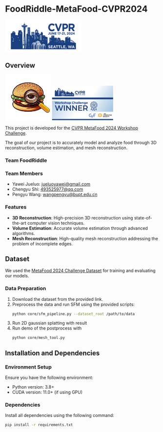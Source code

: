 # FoodRiddle-MetaFood-CVPR2024
<img src="images/cvpr_logo.jpg" alt="CVPR Logo" width="250"/>

## Overview
<img src="images/team_logo.jpg" alt="Team Logo" width="150"/> <img src="images/CVPR_winner_TwitterX.jpg" alt="Workshop Logo" width="200"/>

This project is developed for the [CVPR MetaFood 2024 Workshop Challenge](https://sites.google.com/view/cvpr-metafood-2024/challenge).

The goal of our project is to accurately model and analyze food through 3D reconstruction, volume estimation, and mesh reconstruction.


### Team FoodRiddle

### Team Members

- Yawei Jueluo:  jueluoyawei@gmail.com
- Chengyu Shi:  493525977@qq.com
- Pengyu Wang:  wangpengyu@bupt.edu.cn

### Features
- **3D Reconstruction**: High-precision 3D reconstruction using state-of-the-art computer vision techniques.
- **Volume Estimation**: Accurate volume estimation through advanced algorithms.
- **Mesh Reconstruction**: High-quality mesh reconstruction addressing the problem of incomplete edges.

## Dataset

We used the [MetaFood 2024 Challenge Dataset](https://sites.google.com/view/cvpr-metafood-2024/challenge) 
for training and evaluating our models.


### Data Preparation
1. Download the dataset from the provided link.
2. Preprocess the data and run SFM using the provided scripts:
    ```bash
    python core/sfm_pipeline.py --dataset_root /path/to/data
    ```
3. Run 2D gaussian splatting with result
4. Run demo of the postprocess with
   ```bash
   python core/mesh_tool.py
   ```

## Installation and Dependencies
### Environment Setup
Ensure you have the following environment:
- Python version: 3.8+
- CUDA version: 11.0+ (if using GPU)

### Dependencies
Install all dependencies using the following command:
```bash
pip install -r requirements.txt
